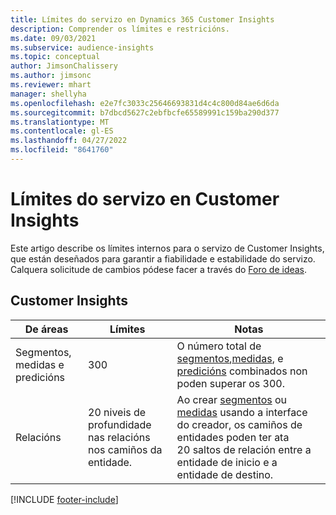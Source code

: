 ```yaml
---
title: Límites do servizo en Dynamics 365 Customer Insights
description: Comprender os límites e restricións.
ms.date: 09/03/2021
ms.subservice: audience-insights
ms.topic: conceptual
author: JimsonChalissery
ms.author: jimsonc
ms.reviewer: mhart
manager: shellyha
ms.openlocfilehash: e2e7fc3033c25646693831d4c4c800d84ae6d6da
ms.sourcegitcommit: b7dbcd5627c2ebfbcfe65589991c159ba290d377
ms.translationtype: MT
ms.contentlocale: gl-ES
ms.lasthandoff: 04/27/2022
ms.locfileid: "8641760"
---
```

# <a name="service-limits-in-customer-insights"></a>Límites do servizo en Customer Insights

Este artigo describe os límites internos para o servizo de Customer Insights, que están deseñados para garantir a fiabilidade e estabilidade do servizo. Calquera solicitude de cambios pódese facer a través do [Foro de ideas](https://go.microsoft.com/fwlink/?linkid=2074172). 

## <a name="customer-insights"></a>Customer Insights

| De áreas  | Límites  | Notas |
|-------------|---------------------------------------------------------------------|---------------------------------------------------------------------|
| Segmentos, medidas e predicións | 300  | O número total de [segmentos](segments.md),[medidas](measures.md), e [predicións](predictions.md) combinados non poden superar os 300.  |
| Relacións | 20 niveis de profundidade nas relacións nos camiños da entidade. | Ao crear [segmentos](segments.md) ou [medidas](measures.md) usando a interface do creador, os camiños de entidades poden ter ata 20 saltos de relación entre a entidade de inicio e a entidade de destino.  |


[!INCLUDE [footer-include](includes/footer-banner.md)]

